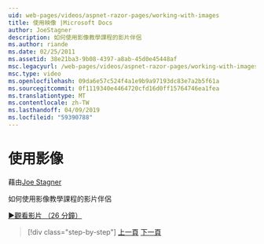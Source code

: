 ```yaml
---
uid: web-pages/videos/aspnet-razor-pages/working-with-images
title: 使用映像 |Microsoft Docs
author: JoeStagner
description: 如何使用影像教學課程的影片伴侶
ms.author: riande
ms.date: 02/25/2011
ms.assetid: 38e21ba3-9b08-4397-a8ab-45d0e45448af
msc.legacyurl: /web-pages/videos/aspnet-razor-pages/working-with-images
msc.type: video
ms.openlocfilehash: 09da6e57c524f4a1e9b9a97193dc83e7a2b5f61a
ms.sourcegitcommit: 0f1119340e4464720cfd16d0ff15764746ea1fea
ms.translationtype: MT
ms.contentlocale: zh-TW
ms.lasthandoff: 04/09/2019
ms.locfileid: "59390788"
---
```

# <a name="working-with-images"></a>使用影像

藉由[Joe Stagner](https://github.com/JoeStagner)

如何使用影像教學課程的影片伴侶

[&#9654;觀看影片 （26 分鐘）](https://channel9.msdn.com/Blogs/ASP-NET-Site-Videos/working-with-images)

> [!div class="step-by-step"]
> [上一頁](working-with-files.md)
> [下一頁](working-with-video.md)
